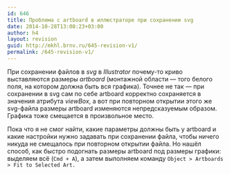 ```yaml
---
id: 646
title: Проблема с artboard в иллюстраторе при сохранении svg
date: 2014-10-28T13:08:23+03:00
author: h4
layout: revision
guid: http://mkhl.brnv.ru/645-revision-v1/
permalink: /645-revision-v1/
---
```

При сохранении файлов в _svg_ в _Illustrator_ почему-то криво выставляются размеры _artboard_ (монтажной области — того белого поля, на котором должна быть вся графика). Точнее не так — при сохранении в svg сам по себе artboard корректно сохраняется в значения атрибута _viewBox_, а вот при повторном открытии этого же svg-файла размеры artboard изменяются непредсказуемым образом. Графика тоже смещается в произвольное место.

Пока что я не смог найти, какие параметры должны быть у artboard и какие настройки нужно задавать при сохранении файла, чтобы ничего никуда не смещалось при повторном открытии файла. Но нашёл способ, как быстро подогнать размеры artboard под размеры графики: выделяем всё (`Cmd + A`), а затем выполняем команду `Object > Artboards > Fit to Selected Art.`